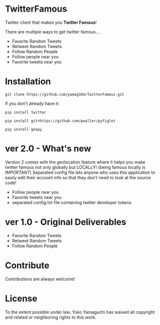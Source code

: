 # TwitterFamous
Twitter client that makes you **Twitter Famous**!

There are multiple ways to get twitter famous....


*  Favorite Random Tweets
*  Retweet Random Tweets
*  Follow Random People
*  Follow people near you
*  Favorite tweets near you

# Installation
`git clone https://github.com/yamag104/TwitterFamous.git`

If you don't already have it:

`pip install twitter`

`pip install git+https://github.com/pwaller/pyfiglet`

`pip install geopy`

# ver 2.0 - What's new
Version 2 comes with the geolocation feature where it helps you make twitter famous not only globally but LOCALLY! (being famous locally is *IMPORTANT*) Separated config file lets anyone who uses this application to easily edit their account info so that they don't need to look at the source code!
- Follow people near you
- Favorite tweets near you
- separated config.txt file containing twitter developer tokens

# ver 1.0 - Original Deliverables
- Favorite Random Tweets
- Retweet Random Tweets
- Follow Random People

# Contribute
Contributions are always welcome!

# License
To the extent possible under law, Yoko Yamaguchi has waived all copyright and related or neighboring rights to this work.
